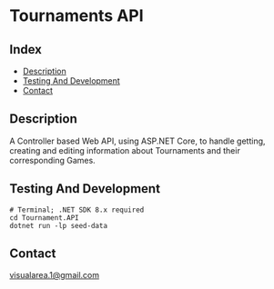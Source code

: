 # Tournaments API

## Index
- [Description](#description)
- [Testing And Development](#testing-and-development)
- [Contact](#contact)

## Description
A Controller based Web API, using ASP.NET Core, to handle getting, creating and 
editing information about Tournaments and their corresponding Games.

## Testing And Development
```
# Terminal; .NET SDK 8.x required
cd Tournament.API
dotnet run -lp seed-data
```

## Contact
[visualarea.1@gmail.com](mailto:visualarea.1@gmail.com)
